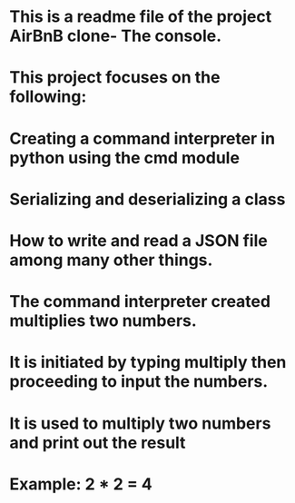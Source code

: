 # This is a readme file of the project AirBnB clone- The console.
# This project focuses on the following:
# Creating a command interpreter in python using the cmd module
# Serializing and deserializing a class
# How to write and read a JSON file among many other things.
# The command interpreter created multiplies two numbers.
# It is initiated by typing multiply then proceeding to input the numbers.
# It is used to multiply two numbers and print out the result
# Example: 2 * 2 = 4
